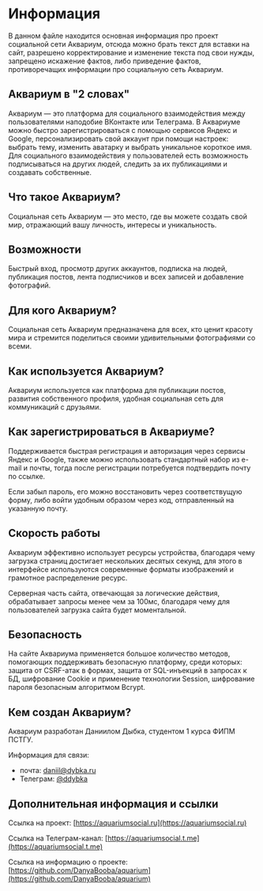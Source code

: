 # Информация

В данном файле находится основная информация про проект социальной сети Аквариум, отсюда можно брать текст для вставки на сайт, разрешено корректирование и изменение текста под свои нужды, запрещено искажение фактов, либо приведение фактов, противоречащих информации про социальную сеть Аквариум.

## Аквариум в "2 словах"

Аквариум — это платформа для социального взаимодействия между пользователями наподобие ВКонтакте или Телеграма. В Аквариуме можно быстро зарегистрироваться с помощью сервисов Яндекс и Google, персонализировать свой аккаунт при помощи настроек: выбрать тему, изменить аватарку и выбрать уникальное короткое имя. Для социального взаимодействия у пользователей есть возможность подписываться на других людей, следить за их публикациями и создавать собственные.

## Что такое Аквариум?

Социальная сеть Аквариум — это место, где вы можете создать свой мир, отражающий вашу личность, интересы и уникальность.

## Возможности

Быстрый вход, просмотр других аккаунтов, подписка на людей, публикация постов, лента подписчиков и всех записей и добавление фотографий.

## Для кого Аквариум?

Социальная сеть Аквариум предназначена для всех, кто ценит красоту мира и стремится поделиться своими удивительными фотографиями со всеми.

## Как используется Аквариум?

Аквариум используется как платформа для публикации постов, развития собственного профиля, удобная социальная сеть для коммуникаций с друзьями.

## Как зарегистрироваться в Аквариуме?

Поддерживается быстрая регистрация и авторизация через сервисы Яндекс и Google, также можно использовать стандартный набор из e-mail и почты, тогда после регистрации потребуется подтвердить почту по ссылке.

Если забыл пароль, его можно восстановить через соответствущую форму, либо войти удобным образом через код, отправленный на указанную почту.

## Скорость работы

Аквариум эффективно использует ресурсы устройства, благодаря чему загрузка страниц достигает нескольких десятых секунд, для этого в интерфейсе используются современные форматы изображений и грамотное распределение ресурс.

Серверная часть сайта, отвечающая за логические действия, обрабатывает запросы менее чем за 100мс, благодаря чему для пользователей загрузка сайта будет моментальной.

## Безопасность

На сайте Аквариума применяется большое количество методов, помогающих поддерживать безопасную платформу, среди которых: защита от CSRF-атак в формах, защита от SQL-инъекций в запросах к БД, шифрование Cookie и применение технологии Session, шифрование пароля безопасным алгоритмом Bcrypt.

## Кем создан Аквариум?

Аквариум разработан Даниилом Дыбка, студентом 1 курса ФИПМ ПСТГУ.

Информация для связи:
- почта: daniil@dybka.ru
- Телеграм: [@ddybka](https://ddybka.t.me)

## Дополнительная информация и ссылки

Ссылка на проект: [https://aquariumsocial.ru](https://aquariumsocial.ru)

Ссылка на Телеграм-канал: [https://aquariumsocial.t.me](https://aquariumsocial.t.me)

Ссылка на информацию о проекте: [https://github.com/DanyaBooba/aquarium](https://github.com/DanyaBooba/aquarium)
